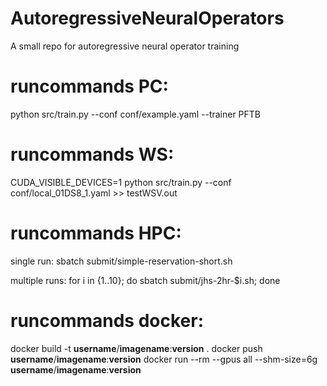 # AutoregressiveNeuralOperators
A small repo for autoregressive neural operator training

# runcommands PC:
python src/train.py --conf conf/example.yaml --trainer PFTB

# runcommands WS:
CUDA_VISIBLE_DEVICES=1 python src/train.py --conf conf/local_01DS8_1.yaml >> testWSV.out

# runcommands HPC:
single run:
sbatch submit/simple-reservation-short.sh

multiple runs:
for i in {1..10}; do sbatch submit/jhs-2hr-$i.sh; done

# runcommands docker:
docker build -t __username__/__imagename__:__version__ .
docker push __username__/__imagename__:__version__
docker run --rm --gpus all --shm-size=6g __username__/__imagename__:__version__ 